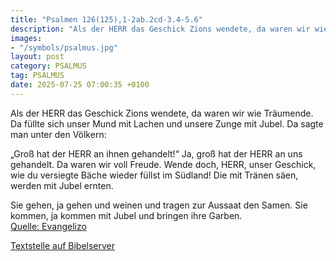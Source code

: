```yaml
---
title: "Psalmen 126(125),1-2ab.2cd-3.4-5.6"
description: "Als der HERR das Geschick Zions wendete, da waren wir wie Träumende. Da füllte sich unser Mund mit Lachen und unsere Zunge mit Jubel. Da sagte man unter den Völkern:  „Groß hat der HERR an ihnen gehandelt!“ Ja, groß hat der HERR an uns gehandelt. Da waren wir voll Freude. Wende d...."
images:
- "/symbols/psalmus.jpg"
layout: post
category: PSALMUS
tag: PSALMUS
date: 2025-07-25 07:00:35 +0100
---
```

Als der HERR das Geschick Zions wendete, da waren wir wie Träumende.
Da füllte sich unser Mund mit Lachen
und unsere Zunge mit Jubel.
Da sagte man unter den Völkern:

„Groß hat der HERR an ihnen gehandelt!“
Ja, groß hat der HERR an uns gehandelt. Da waren wir voll Freude.
Wende doch, HERR, unser Geschick, wie du versiegte Bäche wieder füllst im Südland!
Die mit Tränen säen, werden mit Jubel ernten.<!--more-->

Sie gehen, ja gehen und weinen und tragen zur Aussaat den Samen. Sie kommen, ja kommen mit Jubel und bringen ihre Garben.<br>
[Quelle: Evangelizo](https://evangeliumtagfuertag.org/DE/gospel)

[Textstelle auf Bibelserver](https://www.bibleserver.com/EU/ps126(125),1-2ab.2cd-3.4-5.6)
